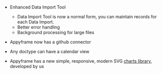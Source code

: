 - Enhanced Data Import Tool
	- Data Import Tool is now a normal form, you can maintain records for each Data Import.
	- Better error handling
	- Background processing for large files

- Appyframe now has a github connector

- Any doctype can have a calendar view

- Appyframe has a new simple, responsive, modern SVG [charts library](https://github.com/appyframe/charts), developed by us